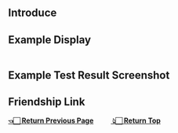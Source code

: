 <p id='jump'></p>

## Introduce
## Example Display
```dart
```
## Example Test Result Screenshot
## Friendship Link
**[👈🏻 Return Previous Page](https://pub.flutter-io.cn/packages/idkit)** &nbsp; &nbsp;&nbsp;&nbsp;&nbsp;&nbsp;&nbsp;**[ 👆🏻 Return Top](#jump)**